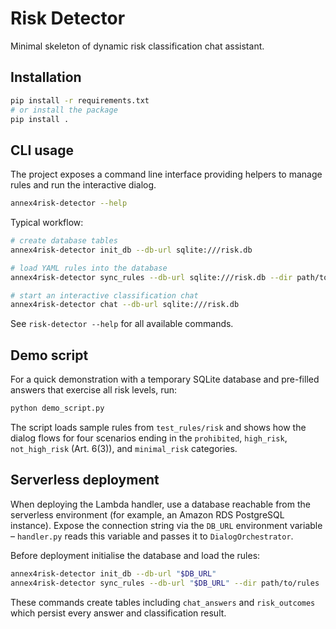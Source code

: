 # Risk Detector

Minimal skeleton of dynamic risk classification chat assistant.

## Installation

```bash
pip install -r requirements.txt
# or install the package
pip install .
```

## CLI usage

The project exposes a command line interface providing helpers to manage rules and run the interactive dialog.

```bash
annex4risk-detector --help
```

Typical workflow:

```bash
# create database tables
annex4risk-detector init_db --db-url sqlite:///risk.db

# load YAML rules into the database
annex4risk-detector sync_rules --db-url sqlite:///risk.db --dir path/to/rules

# start an interactive classification chat
annex4risk-detector chat --db-url sqlite:///risk.db
```

See `risk-detector --help` for all available commands.

## Demo script

For a quick demonstration with a temporary SQLite database and pre-filled
answers that exercise all risk levels, run:

```bash
python demo_script.py
```

The script loads sample rules from `test_rules/risk` and shows how the dialog
flows for four scenarios ending in the `prohibited`, `high_risk`,
`not_high_risk` (Art. 6(3)), and `minimal_risk` categories.

## Serverless deployment

When deploying the Lambda handler, use a database reachable from the
serverless environment (for example, an Amazon RDS PostgreSQL instance).
Expose the connection string via the `DB_URL` environment variable –
`handler.py` reads this variable and passes it to `DialogOrchestrator`.

Before deployment initialise the database and load the rules:

```bash
annex4risk-detector init_db --db-url "$DB_URL"
annex4risk-detector sync_rules --db-url "$DB_URL" --dir path/to/rules
```

These commands create tables including `chat_answers` and `risk_outcomes`
which persist every answer and classification result.
